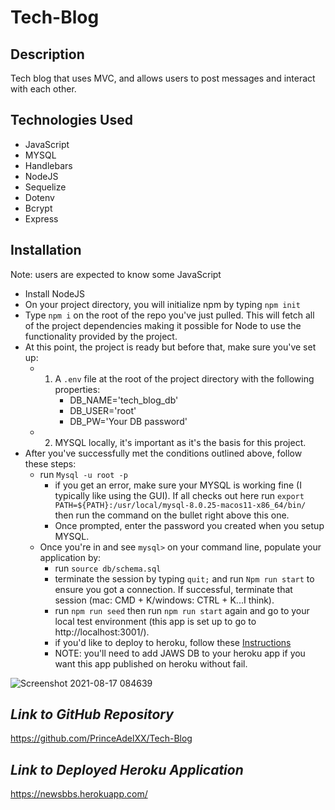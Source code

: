 # Tech-Blog
  
## Description
Tech blog that uses MVC, and  allows users to post messages and interact with each other.

## Technologies Used 
* JavaScript
* MYSQL
* Handlebars
* NodeJS
* Sequelize
* Dotenv
* Bcrypt
* Express

## Installation
Note: users are expected to know some JavaScript

* Install NodeJS
* On your project directory, you will initialize npm by typing ```npm init```
* Type ```npm i``` on the root of the repo you've just pulled. This will fetch all of the project dependencies making it possible for Node to use the functionality provided by the project. 
* At this point, the project is ready but before that, make sure you've set up:
    * 1. A ```.env``` file at the root of the project directory with the following properties:
            * DB_NAME='tech_blog_db'
            * DB_USER='root'
            * DB_PW='Your DB password'
    * 2. MYSQL locally, it's important as it's the basis for this project.
* After you've successfully met the conditions outlined above, follow these steps:
    * run ```Mysql -u root -p```
        * if you get an error, make sure your MYSQL is working fine (I typically like using the GUI). If all checks out here
          run ```export PATH=${PATH}:/usr/local/mysql-8.0.25-macos11-x86_64/bin/``` then run the command on the bullet right above this one.
        * Once prompted, enter the password you created when you setup MYSQL. 
    * Once you're in and see ```mysql>``` on your command line, populate your application by:
        * run ```source db/schema.sql```
        * terminate the session by typing ```quit;``` and run ```Npm run start``` to ensure you got a connection. If successful, terminate that session (mac: CMD + K/windows: CTRL + K...I think).
        * run ```npm run seed``` then run ```npm run start``` again and go to your local test environment (this app is set up to go to http://localhost:3001/).
        * if you'd like to deploy to heroku, follow these [Instructions](https://devcenter.heroku.com/articles/git)
        * NOTE: you'll need to add JAWS DB to your heroku app if you want this app published on heroku without fail.


![Screenshot 2021-08-17 084639](https://user-images.githubusercontent.com/34521827/129728167-a8b4c2fb-458b-487d-ba50-273660f3df66.png)



## **_Link to GitHub Repository_**  
https://github.com/PrinceAdelXX/Tech-Blog

## **_Link to Deployed Heroku Application_**
https://newsbbs.herokuapp.com/

